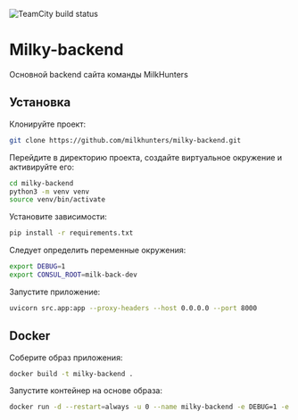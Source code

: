![TeamCity build status](https://teamcity.milkhunters.ru/app/rest/builds/buildType:id:MilkhuntersBackend_Build_Prod/statusIcon.svg)

# Milky-backend
Основной backend сайта команды MilkHunters
 

## Установка

Клонируйте проект:
```bash
git clone https://github.com/milkhunters/milky-backend.git
```

Перейдите в директорию проекта, создайте виртуальное окружение и активируйте его:
```bash
cd milky-backend
python3 -m venv venv
source venv/bin/activate
```

Установите зависимости:

```bash
pip install -r requirements.txt
```

Следует определить переменные окружения:
```bash
export DEBUG=1
export CONSUL_ROOT=milk-back-dev
```

Запустите приложение:
```bash
uvicorn src.app:app --proxy-headers --host 0.0.0.0 --port 8000
```

## Docker

Соберите образ приложения:
```bash
docker build -t milky-backend .
```

Запустите контейнер на основе образа:
```bash
docker run -d --restart=always -u 0 --name milky-backend -e DEBUG=1 -e CONSUL_ROOT=milk-back-dev -p 8000:8000 -m 1024m --cpus=2 milky-backend
```
